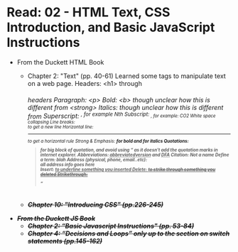 # Read: 02 - HTML Text, CSS Introduction, and Basic JavaScript Instructions
* From the Duckett HTML Book
  - Chapter 2: "Text" (pp. 40-61)
  Learned some tags to manipulate text on a web page. 
  Headers: \<h1> through <h6> headers
  Paragraph: \<p> 
  Bold: \<b> though unclear how this is different from \<strong>
  Italics: <i> though unclear how this is different from <em>
  Superscript: <sup>, for example Nth
  Subscript: <sub>, for example: CO2
  White space collapsing
  Line breaks: <br/> to get a new line
  Horizontal line: <hr> to get a horizontal rule 
  Strong & Emphasis: <strong> for bold and <em> for italics
  Quotations: <blockquote> for big block of quotation, and avoid using <q> as it doesn't add the quotation marks in internet explorer. 
  Abbreviations: <abbr title="non abbreviated version">abbreviatedversion</abbr> and <acronym title="Dee's Fine Art">DFA</acronym>
  Citation: <cite>Not a name</cite>
  Define a term: <dfn>blah</dfn>
  Address (physical, phone, email..etc): <address> all address info goes here </address>
  Insert: <ins> to underline something you inserted
  Delete: <del> to strike through something you deleted
  Strikethrough: <s>
  
  - Chapter 10: "Introducing CSS" (pp.226-245)
* From the Duckett JS Book
  - Chapter 2: “Basic Javascript Instructions" (pp. 53-84)
  - Chapter 4: “Decisions and Loops” ***only up to the section on switch statements*** (pp.145-162)
